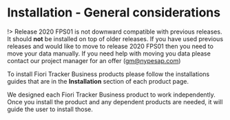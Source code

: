# Installation - General considerations

!> Release 2020 FPS01 is not downward compatible with previous releases. It should **not** be installed on top of older releases. If you have used previous releases and would like to move to release 2020 FPS01 then you need to move your data manually. If you need help with moving you data please contact our project manager for an offer (gm@nypesap.com)

To install Fiori Tracker Business products please follow the installations guides that are in the **Installation** section of each product page.

We designed each Fiori Tracker Business product to work independently. Once you install the product and any dependent products are needed, it will guide the user to install those.